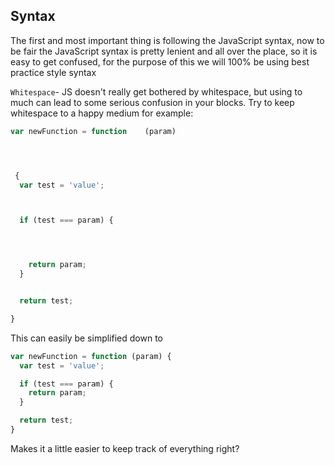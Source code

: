 ## Syntax

The first and most important thing is following the JavaScript syntax, now to be fair the JavaScript syntax is pretty lenient and all over the place, so it is easy to get confused, for the purpose of this we will 100% be using best practice style syntax

`Whitespace`- JS doesn't really get bothered by whitespace, but using to much can lead to some serious confusion in your blocks. Try to keep whitespace to a happy medium for example:

```js
var newFunction = function    (param)




 {
  var test = 'value';



  if (test === param) {




    return param;
  }


  return test;

}
```

This can easily be simplified down to

```js
var newFunction = function (param) {
  var test = 'value';

  if (test === param) {
    return param;
  }

  return test;
}
```

Makes it a little easier to keep track of everything right?